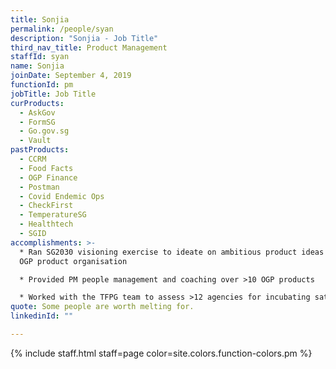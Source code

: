 ```yaml
---
title: Sonjia
permalink: /people/syan
description: "Sonjia - Job Title"
third_nav_title: Product Management
staffId: syan
name: Sonjia
joinDate: September 4, 2019
functionId: pm
jobTitle: Job Title
curProducts:
  - AskGov
  - FormSG
  - Go.gov.sg
  - Vault
pastProducts:
  - CCRM
  - Food Facts
  - OGP Finance
  - Postman
  - Covid Endemic Ops
  - CheckFirst
  - TemperatureSG
  - Healthtech
  - SGID
accomplishments: >-
  * Ran SG2030 visioning exercise to ideate on ambitious product ideas for the
  OGP product organisation

  * Provided PM people management and coaching over >10 OGP products

  * Worked with the TFPG team to assess >12 agencies for incubating satellite tech teams
quote: Some people are worth melting for.
linkedinId: ""

---
```


{% include staff.html staff=page color=site.colors.function-colors.pm %}
